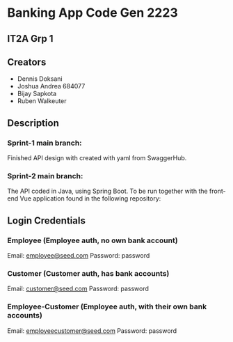 # Banking App Code Gen 2223 

## IT2A Grp 1

## Creators
- Dennis Doksani
- Joshua Andrea 684077
- Bijay Sapkota
- Ruben Walkeuter

## Description
### Sprint-1 main branch: 
Finished API design with created with yaml from SwaggerHub.

### Sprint-2 main branch: 
The API coded in Java, using Spring Boot.
To be run together with the front-end Vue application found in the following repository:


## Login Credentials
### Employee (Employee auth, no own bank account)
Email: employee@seed.com
Password: password
### Customer (Customer auth, has bank accounts)
Email: customer@seed.com
Password: password
### Employee-Customer (Employee auth, with their own bank accounts)
Email: employeecustomer@seed.com
Password: password
